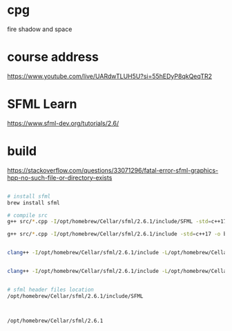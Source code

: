 # cpg
fire shadow and space

# course address
https://www.youtube.com/live/UARdwTLUH5U?si=55hEDyP8qkQeqTR2

# SFML Learn
https://www.sfml-dev.org/tutorials/2.6/

# build 

https://stackoverflow.com/questions/33071296/fatal-error-sfml-graphics-hpp-no-such-file-or-directory-exists

```bash

# install sfml
brew install sfml

# compile src
g++ src/*.cpp -I/opt/homebrew/Cellar/sfml/2.6.1/include/SFML -std=c++17 -o bin/sfmlgame -lsfml-graphics -lsfml-window -lsfml-system -lsfml-audio

g++ src/*.cpp -I/opt/homebrew/Cellar/sfml/2.6.1/include -std=c++17 -o bin/sfmlgame -lsfml-graphics -lsfml-window -lsfml-system -lsfml-audio


clang++ -I/opt/homebrew/Cellar/sfml/2.6.1/include -L/opt/homebrew/Cellar/sfml/2.6.1/lib -lsfml-graphics -lsfml-window -lsfml-network -std=c++17 src/main.cpp -o prog


clang++ -I/opt/homebrew/Cellar/sfml/2.6.1/include -L/opt/homebrew/Cellar/sfml/2.6.1/lib -lsfml-graphics -lsfml-window -lsfml-network src/main.cpp -o prog


# sfml header files location
/opt/homebrew/Cellar/sfml/2.6.1/include/SFML



/opt/homebrew/Cellar/sfml/2.6.1

```